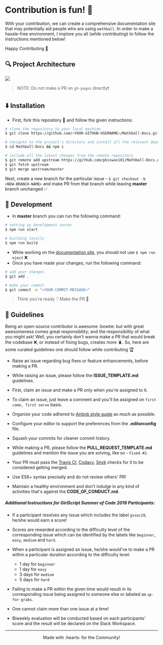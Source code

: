 # Contribution is fun! :green_heart:

With your contribution, we can create a comprehensive documentation site that may potentially aid people who are using `mathball`. In order to make a hassle-free environment, I implore you all (_while contributing_) to follow the instructions mentioned below!

Happy Contributing :slightly_smiling_face:

## :mag: Project Architecture

![](https://github.com/pbiswas101/Mathball-Docs/blob/master/assets/project-architecture.png)

> NOTE: Do not make a PR on `gh-pages` directly:heavy_exclamation_mark:

## :arrow_down: Installation

- First, fork this repository :fork_and_knife: and follow the given instructions:

```bash
# clone the repository to your local machine
$ git clone https://github.com/<YOUR-GITHUB-USERNAME>/Mathball-Docs.git

# navigate to the project's directory and install all the relevant dependencies
$ cd Mathball-Docs && npm i

# include all the latest changes from the remote repository
$ git remote add upstream https://github.com/pbiswas101/Mathball-Docs.git
$ git fetch upstream
$ git merge upstream/master
```

Next, create a new branch for the particular issue - `$ git checkout -b <NEW-BRANCH-NAME>` and make PR from that branch while leaving **master** branch unchanged :white_check_mark:

## :construction: Development

- In **master** branch you can run the following command:
```bash
# setting up development server
$ npm run start

# building locally
$ npm run build
```

- While working on the [documentation site][1], you should not use `$ npm run eject` :x:
- Once you have made your changes, run the following command:

```bash
# add your changes
$ git add .

# make your commit
$ git commit -m "<YOUR-COMMIT-MESSAGE>"
```

> Think you're ready :grey_question: Make the PR :tropical_drink:


## :page_with_curl: Guidelines

Being an open-source contributor is awesome :bowtie: but with great awesomeness comes great responsibility; and the responsibility of what you might ask! Well, you certainly don't wanna make a PR that would break the codebase :x:, or instead of fixing bugs, creates more :beetle:. So, here are some curated guidelines one should follow while contributing :trophy:

- Raise an issue regarding bug fixes or feature enhancements, before making a PR.

- While raising an issue, please follow the **ISSUE_TEMPLATE.md** guidelines.

- First, claim an issue and make a PR only when you're assigned to it.

- To claim an issue, just leave a comment and you'll be assigned on `first come, first serve` basis.

- Organize your code adhered to [Airbnb style guide][2] as much as possible.

- Configure your editor to support the preferences from the **.editorconfig** file.

- Squash your commits for cleaner commit history.

- While making a PR, please follow the **PULL_REQUEST_TEMPLATE.md** guidelines and mention the issue you are solving, like so - `Fixed #2`.

- Your PR must pass the [Travis CI][3], [Codacy][4], [Snyk][5] checks for it to be considered getting merged.

- Use ES6+ syntax precisely and do not review others' PR!

- Maintain a healthy environment and don't indulge in any kind of activities that's against the **CODE_OF_CONDUCT.md**.

##### Additional Instructions for GirlScript Summer of Code 2019 Participants:

- If a participant resolves any issue which includes the label `gssoc19`, he/she would earn a score!

- Scores are rewarded according to the difficulty level of the corresponding issue which can be identified by the labels like `beginner`, `easy`, `medium` and `hard`.

- When a participant is assigned an issue, he/she would've to make a PR within a particular duration according to the difficulty level:
	- 1 day for `beginner`
	- 1 day for `easy`
	- 3 days for `medium`
	- 5 days for `hard`

- Failing to make a PR within the given time would result in its corresponding issue being assigned to someone else or labeled as `up-for-grabs`.

- One cannot claim more than one issue at a time!

- Biweekly evaluation will be conducted based on each participants' score and the result will be declared on the Slack Workspace.

---

<p align="center">Made with :hearts: for the Community!</p>

[1]: https://pbiswas101.github.io/Mathball/
[2]: https://github.com/airbnb/javascript
[3]: https://travis-ci.org/
[4]: https://www.codacy.com/
[5]: https://snyk.io/
